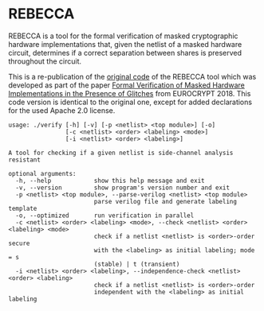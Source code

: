# REBECCA

REBECCA is a tool for the formal verification of masked cryptographic hardware implementations that, given the netlist of a masked hardware circuit, determines if a correct separation between shares is preserved throughout the circuit.

This is a re-publication of the [original code](https://github.com/riusupov/rebecca) of the REBECCA tool which was developed as part of the paper [Formal Verification of Masked Hardware Implementations in the Presence of Glitches](https://eprint.iacr.org/2017/897.pdf) from EUROCRYPT 2018. This code version is identical to the original one, except for added declarations for the used Apache 2.0 license.

```
usage: ./verify [-h] [-v] [-p <netlist> <top module>] [-o]
                [-c <netlist> <order> <labeling> <mode>]
                [-i <netlist> <order> <labeling>]

A tool for checking if a given netlist is side-channel analysis resistant

optional arguments:
  -h, --help            show this help message and exit
  -v, --version         show program's version number and exit
  -p <netlist> <top module>, --parse-verilog <netlist> <top module>
                        parse verilog file and generate labeling template
  -o, --optimized       run verification in parallel
  -c <netlist> <order> <labeling> <mode>, --check <netlist> <order> <labeling> <mode>
                        check if a netlist <netlist> is <order>-order secure
                        with the <labeling> as initial labeling; mode = s
                        (stable) | t (transient)
  -i <netlist> <order> <labeling>, --independence-check <netlist> <order> <labeling>
                        check if a netlist <netlist> is <order>-order
                        independent with the <labeling> as initial labeling
```
